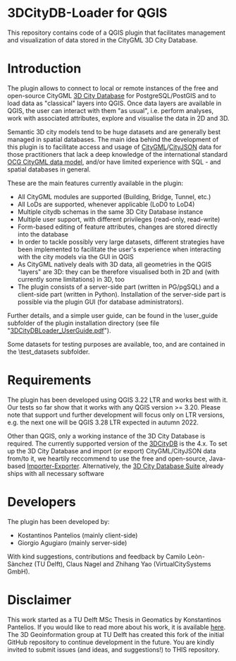 # 3DCityDB-Loader for QGIS

This repository contains code of a QGIS plugin that facilitates management and visualization of data stored in the CityGML 3D City Database.

# Introduction

The plugin allows to connect to local or remote instances of the free and open-source CityGML [3D City Database](https://www.3dcitydb.org)  for PostgreSQL/PostGIS and to load data as "classical" layers into QGIS. Once data layers are available in QGIS, the user can interact with them "as usual", i.e. perform analyses, work with associated attributes, explore and visualise the data in 2D and 3D.

Semantic 3D city models tend to be huge datasets and are generally best managed in spatial databases. The main idea behind the development of this plugin is to facilitate access and usage of [CityGML](https://en.wikipedia.org/wiki/CityGML)/[CityJSON](https://www.cityjson.org/) data for those practitioners that lack a deep knowledge of the international standard [OCG CityGML data model](https://www.ogc.org/standards/citygml), and/or have limited experience with SQL - and spatial databases in general.

These are the main features currently available in the plugin:
- All CityGML modules are supported (Building, Bridge, Tunnel, etc.)
- All LoDs are supported, whenever applicable (LoD0 to LoD4)
- Multiple citydb schemas in the same 3D City Database instance
- Multiple user support, with different privileges (read-only, read-write)
- Form-based editing of feature attributes, changes are stored directly into the database
- In order to tackle possibly very large datasets, different strategies have been implemented to facilitate the user's experience when interacting with the city models via the GUI in QGIS
- As CityGML natively deals with 3D data, all geometries in the QGIS "layers" are 3D: they can be therefore visualised both in 2D and (with currently some limitations) in 3D, too
- The plugin consists of a server-side part (written in PG/pgSQL) and a client-side part (written in Python). Installation of the server-side part is possible via the plugin GUI (for database administrators).

Further details, and a simple user guide, can be found in the \user_guide subfolder of the plugin installation directory (see file "[3DCityDBLoader_UserGuide.pdf](https://github.com/tudelft3d/3DCityDB-QGIS-Loader/blob/master/user_guide/3DCityDBLoader_UserGuide.pdf)").

Some datasets for testing purposes are available, too, and are contained in the \test_datasets subfolder.

# Requirements

The plugin has been developed using QGIS 3.22 LTR and works best with it. Our tests so far show that it works with any QGIS version >= 3.20. Please note that support und further development will focus only on LTR versions, e.g. the next one will be QGIS 3.28 LTR expected in autumn 2022.

Other than QGIS, only a working instance of the 3D City Database is required. The currently supported version of the [3DCityDB]( https://github.com/3dcitydb) is the 4.x. To set up the 3D City Database and import (or export) CityGML/CityJSON data from/to it, we heartily reccommend to use the free and open-source, Java-based [Importer-Exporter](https://github.com/3dcitydb/importer-exporter). Alternatively, the [3D City Database Suite](https://github.com/3dcitydb/3dcitydb-suite/releases) already ships with all necessary software

# Developers

The plugin has been developed by:
- Kostantinos Pantelios (mainly client-side)
- Giorgio Agugiaro (mainly server-side)

With kind suggestions, contributions and feedback by Camilo Leòn-Sànchez (TU Delft), Claus Nagel and Zhihang Yao (VirtualCitySystems GmbH).

# Disclaimer
This work started as a TU Delft MSc Thesis in Geomatics by Konstantinos Pantelios. If you would like to read more about his work, it is available [here](http://resolver.tudelft.nl/uuid:fb532bef-81b9-482b-921a-e7ce907cb544). The 3D Geoinformation group at TU Delft has created this fork of the initial GitHub repository to continue development in the future. You are kindly invited to submit issues (and ideas, and suggestions!) to THIS repository.
